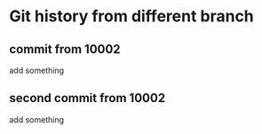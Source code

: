 # Git history from different branch 

## commit from 10002
add something

## second commit from 10002
add something